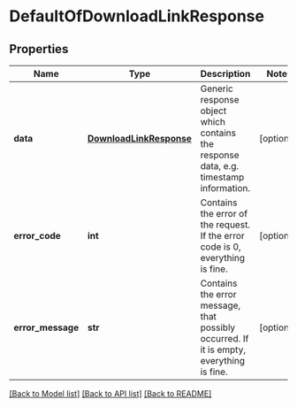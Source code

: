 # DefaultOfDownloadLinkResponse

## Properties
Name | Type | Description | Notes
------------ | ------------- | ------------- | -------------
**data** | [**DownloadLinkResponse**](DownloadLinkResponse.md) | Generic response object which contains the response data, e.g. timestamp information. | [optional] 
**error_code** | **int** | Contains the error of the request. If the error code is 0, everything is fine. | [optional] 
**error_message** | **str** | Contains the error message, that possibly occurred. If it is empty, everything is fine. | [optional] 

[[Back to Model list]](../README.md#documentation-for-models) [[Back to API list]](../README.md#documentation-for-api-endpoints) [[Back to README]](../README.md)


